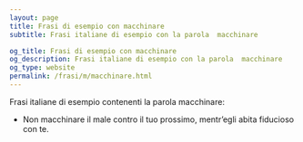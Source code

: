 ```yaml
---
layout: page
title: Frasi di esempio con macchinare 
subtitle: Frasi italiane di esempio con la parola  macchinare

og_title: Frasi di esempio con macchinare 
og_description: Frasi italiane di esempio con la parola  macchinare
og_type: website
permalink: /frasi/m/macchinare.html
---
```


Frasi italiane di esempio contenenti la parola macchinare:


- Non macchinare il male contro il tuo prossimo, mentr’egli abita fiducioso con te.

